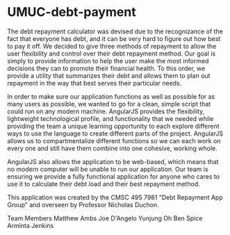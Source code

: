 # UMUC-debt-payment
The debt repayment calculator was devised due to the recognizance of the fact that everyone has debt, and it can be very hard to figure out how best to pay it off. We decided to give three methods of repayment to allow the user flexibility and control over their debt repayment method. Our goal is simply to provide information to help the user make the most informed decisions they can to promote their financial health. To this order, we provide a utility that summarizes their debt and allows them to plan out repayment in the way that best serves their particular needs.

In order to make sure our application functions as well as possible for as many users as possible, we wanted to go for a clean, simple script that could run on any modern machine. AngularJS provides the flexibility, lightweight technological profile, and functionality that we needed while providing the team a unique learning opportunity to each explore different ways to use the language to create different parts of the project. AngularJS allows us to compartmentalize different functions so we can each work on every one and still have them combine into one cohesive, working whole.

AngularJS also allows the application to be web-based, which means that no modern computer will be unable to run our application. Our team is ensuring we provide a fully functional application for anyone who cares to use it to calculate their debt load and their best repayment method.

This application was created by the CMSC 495 7981 "Debt Repayment App Group" and overseen by Professor Nicholas Duchon.

Team Members
Matthew Ambs
Joe D'Angelo
Yunjung Oh
Ben Spice
Arminta Jenkins